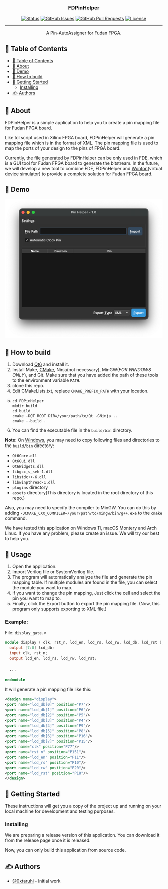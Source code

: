 <h3 align="center">FDPinHelper</h3>

<div align="center">

[![Status](https://img.shields.io/badge/status-active-success.svg)]()
[![GitHub Issues](https://img.shields.io/github/issues/0xtaruhi/FDPinHelper.svg)](https://github.com/0xtarhi/FDPinHelper/issues)
[![GitHub Pull Requests](https://img.shields.io/github/issues-pr/0xtaruhi/FDPinHelper.svg)](https://github.com/0xtarhi/FDPinHelper/pulls)
[![License](https://img.shields.io/badge/license-MIT-blue.svg)](/LICENSE)

</div>

---

<p align="center"> A Pin-AutoAssigner for Fudan FPGA.</p>

## 📝 Table of Contents

- [📝 Table of Contents](#-table-of-contents)
- [🧐 About ](#-about-)
- [🎥 Demo ](#-demo-)
- [💭 How to build ](#-how-to-build-)
- [🏁 Getting Started ](#-getting-started-)
  - [Installing](#installing)
- [✍️ Authors ](#️-authors-)

## 🧐 About <a name = "about"></a>

FDPinHelper is a simple application to help you to create a pin mapping file for Fudan FPGA board.

Like tcl script used in Xilinx FPGA board, FDPinHelper will generate a pin mapping file which is in the format of XML. The pin mapping file is used to map the ports of your design to the pins of FPGA board.

Currently, the file generated by FDPinHelper can be only used in FDE, which is a GUI tool for Fudan FPGA board to generate the bitstream. In the future, we will develop a new tool to combine FDE, FDPinHelper and [Wonton](https://github.com/Hi2129/Wonton_master)(virtual device simulator) to provide a complete solution for Fudan FPGA board.

## 🎥 Demo <a name = "demo"></a>

![demo](docs/images/demo.png)

## 💭 How to build <a name = "working"></a>

1. Download [Qt6](https://www.qt.io/download) and install it.
2. Install Make, [CMake](https://cmake.org/download/), Ninja(not necessary), MinGW(*FOR WINDOWS ONLY*), and Git. Make sure that you have added the path of these tools to the environment variable `PATH`.
3. clone this repo.
4. Edit CMakeLists.txt, replace `CMAKE_PREFIX_PATH` with your location.
5. ```shell
   cd FDPinHelper
   mkdir build
   cd build
   cmake -DQT_ROOT_DIR=/your/path/to/Qt -GNinja ..
   cmake --build .
   ```
6. You can find the executable file in the `build/bin` directory.

**Note:** On <u>Windows</u>, you may need to copy following files and directories to the `build/bin` directory:
- `Qt6Core.dll`
- `Qt6Gui.dll`
- `Qt6Widgets.dll`
- `libgcc_s_seh-1.dll`
- `libstdc++-6.dll`
- `libwinpthread-1.dll`
- `plugins` directory
- `assets` directory(This directory is located in the root directory of this repo.)

Also, you may need to specify the compiler to MinGW. You can do this by adding `-DCMAKE_CXX_COMPILER=/your/path/to/mingw/bin/g++.exe` to the `cmake` command.

We have tested this application on Windows 11, macOS Montery and Arch Linux. If you have any problem, please create an issue. We will try our best to help you.

## 🎈 Usage <a name = "usage"></a>

1. Open the application.
2. Import Verilog file or SystemVerilog file.
3. The program will automatically analyze the file and generate the pin mapping table. If multiple modules are found in the file, you can select the module you want to map.
4. If you want to change the pin mapping, Just click the cell and select the pin you want to map to.
5. Finally, click the Export button to export the pin mapping file. (Now, this program only supports exporting to XML file.)

### Example:

File: `display_gate.v`

```verilog
module display ( clk, rst_n, lcd_en, lcd_rs, lcd_rw, lcd_db, lcd_rst );
  output [7:0] lcd_db;
  input clk, rst_n;
  output lcd_en, lcd_rs, lcd_rw, lcd_rst;
  
  ...

endmodule
```

It will generate a pin mapping file like this:

```xml
<design name="display">
<port name="lcd_db[0]" position="P7"/>
<port name="lcd_db[1]" position="P6"/>
<port name="lcd_db[2]" position="P5"/>
<port name="lcd_db[3]" position="P4"/>
<port name="lcd_db[4]" position="P9"/>
<port name="lcd_db[5]" position="P8"/>
<port name="lcd_db[6]" position="P16"/>
<port name="lcd_db[7]" position="P15"/>
<port name="clk" position="P77"/>
<port name="rst_n" position="P151"/>
<port name="lcd_en" position="P11"/>
<port name="lcd_rs" position="P10"/>
<port name="lcd_rw" position="P20"/>
<port name="lcd_rst" position="P18"/>
</design>
```

## 🏁 Getting Started <a name = "getting_started"></a>

These instructions will get you a copy of the project up and running on your local machine for development and testing purposes. 

### Installing

We are preparing a release version of this application. You can download it from the release page once it is released.

Now, you can only build this application from source code.

## ✍️ Authors <a name = "authors"></a>

- [@0xtaruhi](https://github.com/0xtaruhi) - Initial work
